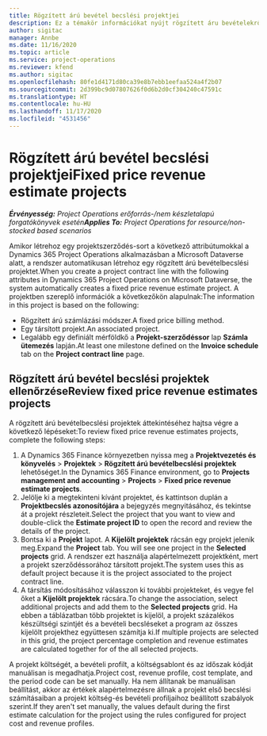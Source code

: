 ```yaml
---
title: Rögzített árú bevétel becslési projektjei
description: Ez a témakör információkat nyújt rögzített áru bevételekről a projektekben.
author: sigitac
manager: Annbe
ms.date: 11/16/2020
ms.topic: article
ms.service: project-operations
ms.reviewer: kfend
ms.author: sigitac
ms.openlocfilehash: 80fe1d4171d80ca39e8b7ebb1eefaa524a4f2b07
ms.sourcegitcommit: 2d399bc9d07807626f0d6b2d0cf304240c47591c
ms.translationtype: HT
ms.contentlocale: hu-HU
ms.lasthandoff: 11/17/2020
ms.locfileid: "4531456"
---
```

# <a name="fixed-price-revenue-estimate-projects"></a><span data-ttu-id="89e5c-103">Rögzített árú bevétel becslési projektjei</span><span class="sxs-lookup"><span data-stu-id="89e5c-103">Fixed price revenue estimate projects</span></span> 

<span data-ttu-id="89e5c-104">_**Érvényesség:** Project Operations erőforrás-/nem készletalapú forgatókönyvek esetén_</span><span class="sxs-lookup"><span data-stu-id="89e5c-104">_**Applies To:** Project Operations for resource/non-stocked based scenarios_</span></span>

<span data-ttu-id="89e5c-105">Amikor létrehoz egy projektszerződés-sort a következő attribútumokkal a Dynamics 365 Project Operations alkalmazásban a Microsoft Dataverse alatt, a rendszer automatikusan létrehoz egy rögzített árú bevételbecslési projektet.</span><span class="sxs-lookup"><span data-stu-id="89e5c-105">When you create a project contract line with the following attributes in Dynamics 365 Project Operations on Microsoft Dataverse, the system automatically creates a fixed price revenue estimate project.</span></span> <span data-ttu-id="89e5c-106">A projektben szereplő információk a következőkön alapulnak:</span><span class="sxs-lookup"><span data-stu-id="89e5c-106">The information in this project is based on the following:</span></span>

  - <span data-ttu-id="89e5c-107">Rögzített árú számlázási módszer.</span><span class="sxs-lookup"><span data-stu-id="89e5c-107">A fixed price billing method.</span></span>
  - <span data-ttu-id="89e5c-108">Egy társított projekt.</span><span class="sxs-lookup"><span data-stu-id="89e5c-108">An associated project.</span></span>
  - <span data-ttu-id="89e5c-109">Legalább egy definiált mérföldkő a **Projekt-szerződéssor** lap **Számla ütemezés** lapján.</span><span class="sxs-lookup"><span data-stu-id="89e5c-109">At least one milestone defined on the **Invoice schedule** tab on the **Project contract line** page.</span></span>

## <a name="review-fixed-price-revenue-estimates-projects"></a><span data-ttu-id="89e5c-110">Rögzített árú bevétel becslési projektek ellenőrzése</span><span class="sxs-lookup"><span data-stu-id="89e5c-110">Review fixed price revenue estimates projects</span></span>
<span data-ttu-id="89e5c-111">A rögzített árú bevételbecslési projektek áttekintéséhez hajtsa végre a következő lépéseket:</span><span class="sxs-lookup"><span data-stu-id="89e5c-111">To review fixed price revenue estimates projects, complete the following steps:</span></span>

1. <span data-ttu-id="89e5c-112">A Dynamics 365 Finance környezetben nyissa meg a **Projektvezetés és könyvelés** > **Projektek** > **Rögzített árú bevételbecslési projektek** lehetőséget.</span><span class="sxs-lookup"><span data-stu-id="89e5c-112">In the Dynamics 365 Finance environment, go to **Projects management and accounting** > **Projects** > **Fixed price revenue estimate projects**.</span></span>
2. <span data-ttu-id="89e5c-113">Jelölje ki a megtekinteni kívánt projektet, és kattintson duplán a **Projektbecslés azonosítójára** a bejegyzés megnyitásához, és tekintse át a projekt részleteit.</span><span class="sxs-lookup"><span data-stu-id="89e5c-113">Select the project that you want to view and double-click the **Estimate project ID** to open the record and review the details of the project.</span></span>
3. <span data-ttu-id="89e5c-114">Bontsa ki a **Projekt** lapot. A **Kijelölt projektek** rácsán egy projekt jelenik meg.</span><span class="sxs-lookup"><span data-stu-id="89e5c-114">Expand the **Project** tab. You will see one project in the **Selected projects** grid.</span></span> <span data-ttu-id="89e5c-115">A rendszer ezt használja alapértelmezett projektként, mert a projekt szerződéssorához társított projekt.</span><span class="sxs-lookup"><span data-stu-id="89e5c-115">The system uses this as default project because it is the project associated to the project contract line.</span></span> 
4. <span data-ttu-id="89e5c-116">A társítás módosításához válasszon ki további projekteket, és vegye fel őket a **Kijelölt projektek** rácsára.</span><span class="sxs-lookup"><span data-stu-id="89e5c-116">To change the association, select additional projects and add them to the **Selected projects** grid.</span></span> <span data-ttu-id="89e5c-117">Ha ebben a táblázatban több projektet is kijelöl, a projekt százalékos készültségi szintjét és a bevételi becsléseket a program az összes kijelölt projekthez együttesen számítja ki.</span><span class="sxs-lookup"><span data-stu-id="89e5c-117">If multiple projects are selected in this grid, the project percentage completion and revenue estimates are calculated together for of the all selected projects.</span></span>

  <span data-ttu-id="89e5c-118">A projekt költségét, a bevételi profilt, a költségsablont és az időszak kódját manuálisan is megadhatja.</span><span class="sxs-lookup"><span data-stu-id="89e5c-118">Project cost, revenue profile, cost template, and the period code can be set manually.</span></span> <span data-ttu-id="89e5c-119">Ha nem állítanak be manuálisan beállítást, akkor az értékek alapértelmezésre állnak a projekt első becslési számításaiban a projekt költség-és bevételi profiljaihoz beállított szabályok szerint.</span><span class="sxs-lookup"><span data-stu-id="89e5c-119">If they aren't set manually, the values default during the first estimate calculation for the project using the rules configured for project cost and revenue profiles.</span></span>

